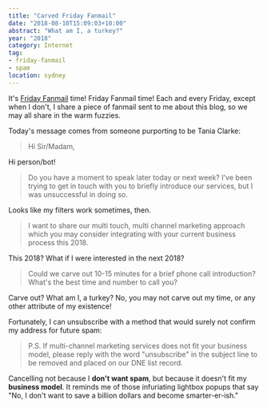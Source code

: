 ```yaml
---
title: "Carved Friday Fanmail"
date: "2018-08-10T15:09:03+10:00"
abstract: "What am I, a turkey?"
year: "2018"
category: Internet
tag:
- friday-fanmail
- spam
location: sydney
---
```

It's [Friday Fanmail] time! Friday Fanmail time! Each and every Friday, except when I don't, I share a piece of fanmail sent to me about this blog, so we may all share in the warm fuzzies.

Today's message comes from someone purporting to be Tania Clarke:

> Hi Sir/Madam,

Hi person/bot!

> Do you have a moment to speak later today or next week? I've been trying to get in touch with you to briefly introduce our services, but I was unsuccessful in doing so.

Looks like my filters work sometimes, then.

> I want to share our multi touch, multi channel marketing approach which you may consider integrating with your current business process this 2018.

This 2018? What if I were interested in the next 2018?

> Could we carve out 10-15 minutes for a brief phone call introduction? What's the best time and number to call you?

Carve out? What am I, a turkey? No, you may not carve out my time, or any other attribute of my existence!

Fortunately, I can unsubscribe with a method that would surely not confirm my address for future spam:

> P.S. If multi-channel marketing services does not fit your business model, please reply with the word "unsubscribe" in the subject line to be removed and placed on our DNE list record.

Cancelling not because I **don't want spam**, but because it doesn't fit my **business model**. It reminds me of those infuriating lightbox popups that say "No, I don't want to save a billion dollars and become smarter-er-ish."

[Friday Fanmail]: https://rubenerd.com/tag/friday-fanmail/

